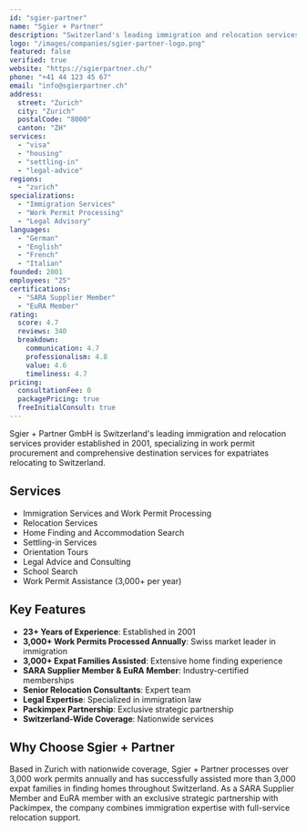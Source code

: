 ```yaml
---
id: "sgier-partner"
name: "Sgier + Partner"
description: "Switzerland's leading immigration and relocation services provider since 2001. Processing 3,000+ work permits annually, helping 3,000+ expat families find homes nationwide."
logo: "/images/companies/sgier-partner-logo.png"
featured: false
verified: true
website: "https://sgierpartner.ch/"
phone: "+41 44 123 45 67"
email: "info@sgierpartner.ch"
address:
  street: "Zurich"
  city: "Zurich"
  postalCode: "8000"
  canton: "ZH"
services:
  - "visa"
  - "housing"
  - "settling-in"
  - "legal-advice"
regions:
  - "zurich"
specializations:
  - "Immigration Services"
  - "Work Permit Processing"
  - "Legal Advisory"
languages:
  - "German"
  - "English"
  - "French"
  - "Italian"
founded: 2001
employees: "25"
certifications:
  - "SARA Supplier Member"
  - "EuRA Member"
rating:
  score: 4.7
  reviews: 340
  breakdown:
    communication: 4.7
    professionalism: 4.8
    value: 4.6
    timeliness: 4.7
pricing:
  consultationFee: 0
  packagePricing: true
  freeInitialConsult: true
---
```


Sgier + Partner GmbH is Switzerland's leading immigration and relocation services provider established in 2001, specializing in work permit procurement and comprehensive destination services for expatriates relocating to Switzerland.

## Services

- Immigration Services and Work Permit Processing
- Relocation Services
- Home Finding and Accommodation Search
- Settling-in Services
- Orientation Tours
- Legal Advice and Consulting
- School Search
- Work Permit Assistance (3,000+ per year)

## Key Features

- **23+ Years of Experience**: Established in 2001
- **3,000+ Work Permits Processed Annually**: Swiss market leader in immigration
- **3,000+ Expat Families Assisted**: Extensive home finding experience
- **SARA Supplier Member & EuRA Member**: Industry-certified memberships
- **Senior Relocation Consultants**: Expert team
- **Legal Expertise**: Specialized in immigration law
- **Packimpex Partnership**: Exclusive strategic partnership
- **Switzerland-Wide Coverage**: Nationwide services

## Why Choose Sgier + Partner

Based in Zurich with nationwide coverage, Sgier + Partner processes over 3,000 work permits annually and has successfully assisted more than 3,000 expat families in finding homes throughout Switzerland. As a SARA Supplier Member and EuRA member with an exclusive strategic partnership with Packimpex, the company combines immigration expertise with full-service relocation support.
